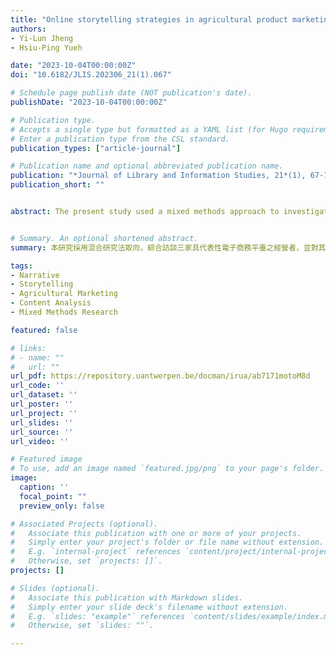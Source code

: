 ```yaml
---
title: "Online storytelling strategies in agricultural product marketing: a mixed-methods approach"
authors:
- Yi-Lun Jheng
- Hsiu-Ping Yueh

date: "2023-10-04T00:00:00Z"
doi: "10.6182/JLIS.202306_21(1).067"

# Schedule page publish date (NOT publication's date).
publishDate: "2023-10-04T00:00:00Z"

# Publication type.
# Accepts a single type but formatted as a YAML list (for Hugo requirements).
# Enter a publication type from the CSL standard.
publication_types: ["article-journal"]

# Publication name and optional abbreviated publication name.
publication: "*Journal of Library and Information Studies, 21*(1), 67-102"
publication_short: ""


abstract: The present study used a mixed methods approach to investigate effective online storytelling strategies in agricultural product marketing. Interviews were conducted with three marketing directors from agricultural e-commerce platforms, and content analysis of agricultural narratives was performed. Additionally, survey data was collected to understand consumer attitudes toward storytelling in agricultural marketing. The findings revealed that the marketing directors emphasized brand value proposition and product quality when formulating marketing strategies, which were consistent with consumer perspectives. Moreover, the study identified various elements in agricultural narratives in regard to characters, conflicts, events, and messages. This study contributes to the existing literature and offers practical insights for online agricultural marketing.


# Summary. An optional shortened abstract.
summary: 本研究採用混合研究法取向，綜合訪談三家具代表性電子商務平臺之經營者，並對其合作農民的網路行銷農業故事進行內容分析，嘗試了解成功的農業故事應具備哪些故事元素及敘事結構。研究同時採用量化調查方法，蒐集消費者對農業故事行銷內涵的態度，希望能綜整網路農產品應用故事行銷之有效策略。

tags:
- Narrative
- Storytelling
- Agricultural Marketing
- Content Analysis
- Mixed Methods Research

featured: false

# links:
# - name: ""
#   url: ""
url_pdf: https://repository.uantwerpen.be/docman/irua/ab7171motoM8d
url_code: ''
url_dataset: ''
url_poster: ''
url_project: ''
url_slides: ''
url_source: ''
url_video: ''

# Featured image
# To use, add an image named `featured.jpg/png` to your page's folder. 
image:
  caption: ''
  focal_point: ""
  preview_only: false

# Associated Projects (optional).
#   Associate this publication with one or more of your projects.
#   Simply enter your project's folder or file name without extension.
#   E.g. `internal-project` references `content/project/internal-project/index.md`.
#   Otherwise, set `projects: []`.
projects: []

# Slides (optional).
#   Associate this publication with Markdown slides.
#   Simply enter your slide deck's filename without extension.
#   E.g. `slides: "example"` references `content/slides/example/index.md`.
#   Otherwise, set `slides: ""`.

---
```


